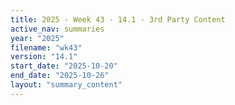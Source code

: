 ```yaml
---
title: 2025 - Week 43 - 14.1 - 3rd Party Content
active_nav: summaries
year: "2025"
filename: "wk43"
version: "14.1"
start_date: "2025-10-20"
end_date: "2025-10-26"
layout: "summary_content"
---
```

